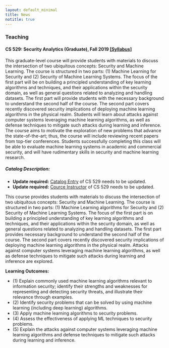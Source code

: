 ```yaml
---
layout: default_minimal
title: News
notitle: true
---
```


### Teaching

#### CS 529: Security Analytics (Graduate), Fall 2019 [[Syllabus]](http://beerkay.github.io/courses/cs529/content/syllabus/CS529.pdf)

This graduate-level course will provide students with materials to discuss the intersection of two ubiquitous concepts: Security and Machine Learning. The course is structured in two parts: (1) Machine Learning for Security and (2) Security of Machine Learning Systems. The focus of the first part will be on building a principled understanding of key learning algorithms and techniques, and their applications within the security domain, as well as general questions related to analyzing and handling datasets. The first part will provide students with the necessary background to understand the second half of the course. The second part covers recently discovered security implications of deploying machine learning algorithms in the physical realm. Students will learn about attacks against computer systems leveraging machine learning algorithms, as well as defense techniques to mitigate such attacks during learning and inference. The course aims to motivate the exploration of new problems that advance the state-of-the-art; thus, the course will include reviewing recent papers from top-tier conferences. Students successfully completing this class will be able to evaluate machine learning systems in academic and commercial security, and will have rudimentary skills in security and machine learning research. 


##### Catalog Description:

- **Update required:** [Catalog Entry](https://selfservice.mypurdue.purdue.edu/prod/bwckctlg.p_disp_course_detail?cat_term_in=202010&subj_code_in=CS&crse_numb_in=52900) of CS 529 needs to be updated.
- **Update required:** [Cource Instructor](https://www.cs.purdue.edu/academic-programs/courses/2019_fall_courses.html) of CS 529 needs to be updated.

This course provides students with materials to discuss the intersection of two ubiquitous concepts: Security and Machine Learning. The course is structured in two parts: (1) Machine Learning algorithms for Security and (2) Security of Machine Learning Systems. The focus of the first part is on building a principled understanding of key learning algorithms and techniques, and their applications within the security domain, as well as general questions related to analyzing and handling datasets. The first part provides necessary background to understand the second half of the course. The second part covers recently discovered security implications of deploying machine learning algorithms in the physical realm. Attacks against computer systems leveraging machine learning algorithms, as well as defense techniques to mitigate such attacks during learning and inference are explored. 


**Learning Outcomes:** 
- (1) Explain commonly used machine learning algorithms relevant to information security; identify their strengths and weaknesses for representing and detecting security threats, and illustrate their relevance through examples. 
- (2) Identify security problems that can be solved by using machine learning (including deep learning) algorithms. 
- (3) Apply machine learning algorithms to security problems. 
- (4) Assess the effectiveness of applying ML techniques to security problems.
- (5) Explain the attacks against computer systems leveraging machine learning algorithms and defense techniques to mitigate such attacks during learning and inference.





